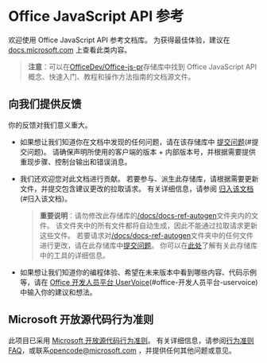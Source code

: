 # <a name="office-javascript-api-reference"></a>Office JavaScript API 参考

欢迎使用 Office JavaScript API 参考文档库。 为获得最佳体验，建议在 [docs.microsoft.com](https://docs.microsoft.com/javascript/api/overview/office) 上查看此类内容。

> **注意**：可以在[OfficeDev/Office-js-pr](https://github.com/OfficeDev/office-js-docs-pr)存储库中找到 Office JavaScript API 概念、快速入门、教程和操作方法指南的文档源文件。

## <a name="give-us-your-feedback"></a>向我们提供反馈

你的反馈对我们意义重大。

* 如果想让我们知道你在文档中发现的任何问题，请在该存储库中 [提交问题](https://github.com/OfficeDev/office-js-docs-reference/issues)(#提交问题)。 请确保声明所使用的客户端的版本 + 内部版本号，并根据需要提供重现步骤、控制台输出和错误消息。

* 我们还欢迎您对此文档进行贡献。 若要参与、派生此存储库，请根据需要更新文件，并提交包含建议更改的拉取请求。 有关详细信息，请参阅 [归入该文档](Contributing.md)(#归入该文档)。

    > **重要说明**：请勿修改此存储库的[/docs/docs-ref-autogen](https://github.com/OfficeDev/office-js-docs-reference/tree/master/docs/docs-ref-autogen)文件夹内的文件。 该文件夹中的所有文件都将自动生成，因此不能通过拉取请求更新这些文件。 若要请求对[/docs/docs-ref-autogen](https://github.com/OfficeDev/office-js-docs-reference/tree/master/docs/docs-ref-autogen)文件夹中的任何文件进行更改，请在此存储库中[提交问题](https://github.com/OfficeDev/office-js-docs-reference/issues)。 你可以在[此处](https://github.com/OfficeDev/office-js-docs-reference/blob/master/DocumentationToolingNotes.md)了解有关此存储库中的工具的详细信息。

* 如果想让我们知道你的编程体验、希望在未来版本中看到哪些内容、代码示例等，请在 [Office 开发人员平台 UserVoice](https://officespdev.uservoice.com/)(#office-开发人员平台-uservoice) 中输入你的建议和想法。

## <a name="microsoft-open-source-code-of-conduct"></a>Microsoft 开放源代码行为准则

此项目已采用 [Microsoft 开放源代码行为准则](https://opensource.microsoft.com/codeofconduct/)。
有关详细信息，请参阅[行为准则 FAQ](https://opensource.microsoft.com/codeofconduct/faq/)，或联系[opencode@microsoft.com](mailto:opencode@microsoft.com) ，并提供任何其他问题或意见。
